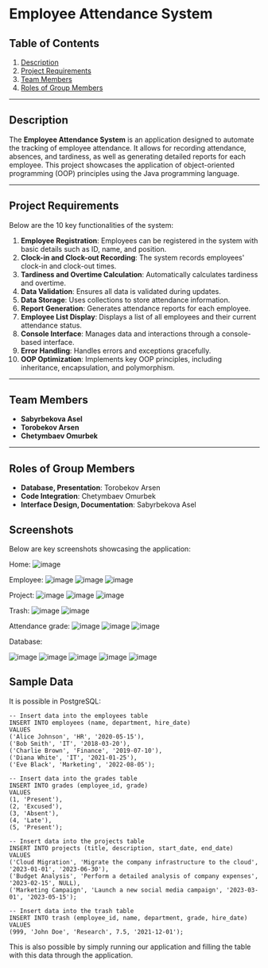# Employee Attendance System

## Table of Contents
1. [Description](#description)
2. [Project Requirements](#project-requirements)
3. [Team Members](#team-members)
4. [Roles of Group Members](#roles-of-group-members)

---

## Description
The **Employee Attendance System** is an application designed to automate the tracking of employee attendance. It allows for recording attendance, absences, and tardiness, as well as generating detailed reports for each employee. This project showcases the application of object-oriented programming (OOP) principles using the Java programming language.

---

## Project Requirements
Below are the 10 key functionalities of the system:

1. **Employee Registration**: Employees can be registered in the system with basic details such as ID, name, and position.
2. **Clock-in and Clock-out Recording**: The system records employees' clock-in and clock-out times.
3. **Tardiness and Overtime Calculation**: Automatically calculates tardiness and overtime.
4. **Data Validation**: Ensures all data is validated during updates.
5. **Data Storage**: Uses collections to store attendance information.
6. **Report Generation**: Generates attendance reports for each employee.
7. **Employee List Display**: Displays a list of all employees and their current attendance status.
8. **Console Interface**: Manages data and interactions through a console-based interface.
9. **Error Handling**: Handles errors and exceptions gracefully.
10. **OOP Optimization**: Implements key OOP principles, including inheritance, encapsulation, and polymorphism.

---

## Team Members
- **Sabyrbekova Asel**
- **Torobekov Arsen**
- **Chetymbaev Omurbek**

---

## Roles of Group Members
- **Database, Presentation**: Torobekov Arsen
- **Code Integration**: Chetymbaev Omurbek
- **Interface Design, Documentation**: Sabyrbekova Asel


## Screenshots
Below are key screenshots showcasing the application:

Home:
![image](https://github.com/user-attachments/assets/87e400b4-609b-4e19-8ce8-cb00ad78c691)

Employee:
![image](https://github.com/user-attachments/assets/ffe561a0-e611-4b69-8058-21c77c6bc0bc) 
![image](https://github.com/user-attachments/assets/090b696c-aaca-4a1e-901c-7c93ac743dbc)
![image](https://github.com/user-attachments/assets/316de5ea-f203-42e0-99a2-58db0dff836b)

Project:
![image](https://github.com/user-attachments/assets/1a21e055-07b3-4d30-b4a9-a3a952293b23)
![image](https://github.com/user-attachments/assets/6730b701-9aa9-42e8-b250-b1ccb6a1c167)
![image](https://github.com/user-attachments/assets/b5d04f84-2544-46c5-a9b1-eb4df94d8f10)

Trash:
![image](https://github.com/user-attachments/assets/822920d5-32db-4659-a870-af5784bb768c)
![image](https://github.com/user-attachments/assets/4cbf9a86-9cbb-4d29-b01a-0a9dd3af48ce)

Attendance grade:
![image](https://github.com/user-attachments/assets/150b1e3c-88ed-4c56-9df6-0f78b2ab2b25)
![image](https://github.com/user-attachments/assets/03adb40c-7864-4ec2-b41f-f4c01b9e7ce2)
![image](https://github.com/user-attachments/assets/9ca93070-ccc5-4c3e-a660-4bd0eb21fce5)

Database:

![image](https://github.com/user-attachments/assets/6dab5010-d270-4ece-af4e-07b50046dbcd)
![image](https://github.com/user-attachments/assets/1f0d553a-824d-4734-b366-b01511bf0d1e)
![image](https://github.com/user-attachments/assets/e614c0f0-2259-45c3-9bd9-0d75bd0c0e5b)
![image](https://github.com/user-attachments/assets/0cba12a5-3835-4d88-866d-8d928078fd58)
![image](https://github.com/user-attachments/assets/9f8cd69f-a055-4c01-b380-cce5517e46b4)

## Sample Data
It is possible in PostgreSQL: 
```
-- Insert data into the employees table
INSERT INTO employees (name, department, hire_date)
VALUES 
('Alice Johnson', 'HR', '2020-05-15'),
('Bob Smith', 'IT', '2018-03-20'),
('Charlie Brown', 'Finance', '2019-07-10'),
('Diana White', 'IT', '2021-01-25'),
('Eve Black', 'Marketing', '2022-08-05');

-- Insert data into the grades table
INSERT INTO grades (employee_id, grade)
VALUES 
(1, 'Present'),
(2, 'Excused'),
(3, 'Absent'),
(4, 'Late'),
(5, 'Present');

-- Insert data into the projects table
INSERT INTO projects (title, description, start_date, end_date)
VALUES
('Cloud Migration', 'Migrate the company infrastructure to the cloud', '2023-01-01', '2023-06-30'),
('Budget Analysis', 'Perform a detailed analysis of company expenses', '2023-02-15', NULL),
('Marketing Campaign', 'Launch a new social media campaign', '2023-03-01', '2023-05-15');

-- Insert data into the trash table
INSERT INTO trash (employee_id, name, department, grade, hire_date)
VALUES 
(999, 'John Doe', 'Research', 7.5, '2021-12-01');

```
This is also possible by simply running our application and filling the table with this data through the application.


